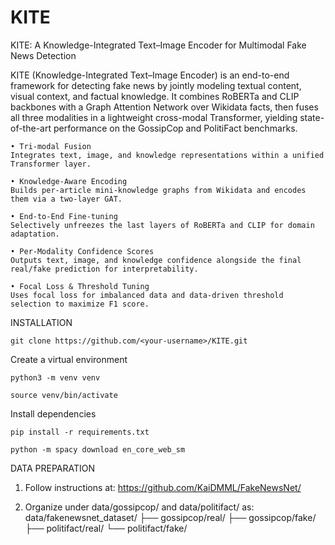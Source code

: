 # KITE
KITE: A Knowledge-Integrated Text–Image Encoder for Multimodal Fake News Detection

KITE (Knowledge-Integrated Text–Image Encoder) is an end-to-end framework for detecting fake news by jointly modeling textual content, visual context, and factual knowledge. It combines RoBERTa and CLIP backbones with a Graph Attention Network over Wikidata facts, then fuses all three modalities in a lightweight cross-modal Transformer, yielding state-of-the-art performance on the GossipCop and PolitiFact benchmarks.

	• Tri-modal Fusion
	Integrates text, image, and knowledge representations within a unified Transformer layer.

	• Knowledge-Aware Encoding
	Builds per-article mini-knowledge graphs from Wikidata and encodes them via a two-layer GAT.

	• End-to-End Fine-tuning
	Selectively unfreezes the last layers of RoBERTa and CLIP for domain adaptation.
 
	• Per-Modality Confidence Scores
	Outputs text, image, and knowledge confidence alongside the final real/fake prediction for interpretability.

	• Focal Loss & Threshold Tuning
	Uses focal loss for imbalanced data and data-driven threshold selection to maximize F1 score.

INSTALLATION

```git clone https://github.com/<your-username>/KITE.git```

Create a virtual environment

```python3 -m venv venv```

```source venv/bin/activate```

Install dependencies

```pip install -r requirements.txt```

```python -m spacy download en_core_web_sm```


DATA PREPARATION

1. Follow instructions at: https://github.com/KaiDMML/FakeNewsNet/

2. Organize under data/gossipcop/ and data/politifact/ as:
data/fakenewsnet_dataset/
├── gossipcop/real/
├── gossipcop/fake/
├── politifact/real/
└── politifact/fake/

